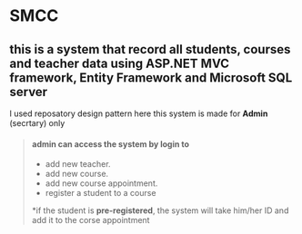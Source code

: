 # SMCC
## this is a system that record all students, courses and teacher data using ASP.NET MVC framework, Entity Framework and Microsoft SQL server 
I used reposatory design pattern here
this system is made for **Admin** (secrtary) only 

> #### admin can access the system by login to
>
> - add new teacher.
> - add new course.
> - add new course appointment.
> - register a student to a course
> 
>  *if the student is  **pre-registered**, the system will take him/her ID and add it to the corse appointment

